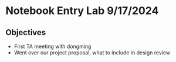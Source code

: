 # Notebook Entry Lab 9/17/2024

## Objectives
- First TA meeting with dongming 
- Went over our project proposal, what to include in design review